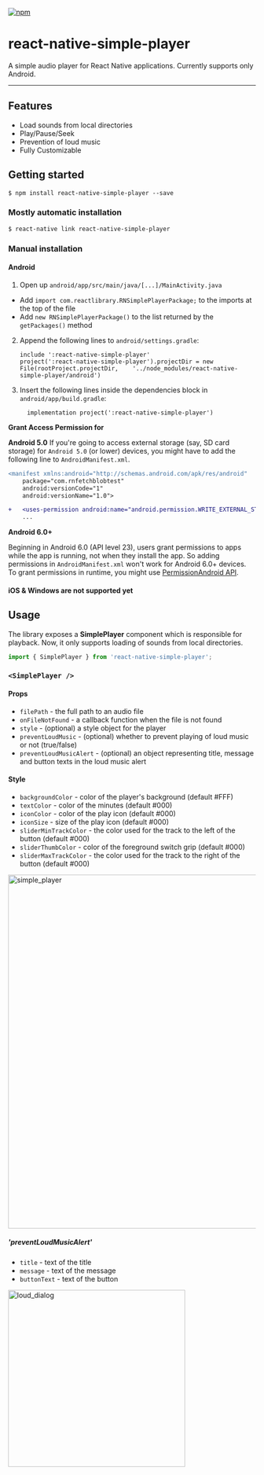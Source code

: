 
[![npm](https://img.shields.io/npm/v/react-native-simple-player.svg)](https://www.npmjs.com/package/react-native-simple-player)

# react-native-simple-player

A simple audio player for React Native applications. Currently supports only Android. 

---

## Features

- Load sounds from local directories
- Play/Pause/Seek
- Prevention of loud music
- Fully Customizable

## Getting started

`$ npm install react-native-simple-player --save`

### Mostly automatic installation

`$ react-native link react-native-simple-player`

### Manual installation

<!---
#### iOS

1. In XCode, in the project navigator, right click `Libraries` ➜ `Add Files to [your project's name]`
2. Go to `node_modules` ➜ `react-native-simple-player` and add `RNSimplePlayer.xcodeproj`
3. In XCode, in the project navigator, select your project. Add `libRNSimplePlayer.a` to your project's `Build Phases` ➜ `Link Binary With Libraries`
4. Run your project (`Cmd+R`)<
--->
#### Android

1. Open up `android/app/src/main/java/[...]/MainActivity.java`
  - Add `import com.reactlibrary.RNSimplePlayerPackage;` to the imports at the top of the file
  - Add `new RNSimplePlayerPackage()` to the list returned by the `getPackages()` method
2. Append the following lines to `android/settings.gradle`:
  	```
  	include ':react-native-simple-player'
  	project(':react-native-simple-player').projectDir = new File(rootProject.projectDir, 	'../node_modules/react-native-simple-player/android')
  	```
3. Insert the following lines inside the dependencies block in `android/app/build.gradle`:
  	```
      implementation project(':react-native-simple-player')
  	```

**Grant Access Permission for**

**Android 5.0**
If you're going to access external storage (say, SD card storage) for `Android 5.0` (or lower) devices, you might have to add the following line to `AndroidManifest.xml`.

```diff
<manifest xmlns:android="http://schemas.android.com/apk/res/android"
    package="com.rnfetchblobtest"
    android:versionCode="1"
    android:versionName="1.0">      

+   <uses-permission android:name="android.permission.WRITE_EXTERNAL_STORAGE" />   
    ...

```

**Android 6.0+**

Beginning in Android 6.0 (API level 23), users grant permissions to apps while the app is running, not when they install the app. So adding permissions in `AndroidManifest.xml` won't work for Android 6.0+ devices. To grant permissions in runtime, you might use [PermissionAndroid API](https://facebook.github.io/react-native/docs/permissionsandroid.html).

<!---
#### Windows
[Read it! :D](https://github.com/ReactWindows/react-native)

1. In Visual Studio add the `RNSimplePlayer.sln` in `node_modules/react-native-simple-player/windows/RNSimplePlayer.sln` folder to their solution, reference from their app.
2. Open up your `MainPage.cs` app
  - Add `using Simple.Player.RNSimplePlayer;` to the usings at the top of the file
  - Add `new RNSimplePlayerPackage()` to the `List<IReactPackage>` returned by the `Packages` method
--->

#### iOS & Windows are not supported yet

## Usage

The library exposes a **SimplePlayer** component which is responsible for playback. Now, it only supports loading of sounds from local directories.

```javascript
import { SimplePlayer } from 'react-native-simple-player';
```

### `<SimplePlayer />`

#### Props
- `filePath` - the full path to an audio file
- `onFileNotFound` - a callback function when the file is not found
- `style` - (optional) a style object for the player
- `preventLoudMusic` - (optional) whether to prevent playing of loud music or not (true/false)
- `preventLoudMusicAlert` - (optional) an object representing title, message and button texts in the loud music alert

#### Style
- `backgroundColor` - color of the player's background (default #FFF)
- `textColor` - color of the minutes (default #000)
- `iconColor` - color of the play icon (default #000)
- `iconSize` - size of the play icon (default #000)
- `sliderMinTrackColor` - the color used for the track to the left of the button (default #000)
- `sliderThumbColor` - color of the foreground switch grip (default #000)
- `sliderMaxTrackColor` - the color used for the track to the right of the button (default #000)

<!---![simple_player](https://user-images.githubusercontent.com/13890361/40172196-f01e973e-59cd-11e8-8d4b-32692b253c06.png)--->

<img src="https://user-images.githubusercontent.com/13890361/40172196-f01e973e-59cd-11e8-8d4b-32692b253c06.png" width="720" alt="simple_player">

##### 'preventLoudMusicAlert' 
- `title` - text of the title
- `message` - text of the message
- `buttonText` - text of the button

<!---![loud_dialog](https://user-images.githubusercontent.com/13890361/40172230-066b4ad2-59ce-11e8-9f73-95c3d5334662.png)--->

<img src="https://user-images.githubusercontent.com/13890361/40204882-564c15e8-5a2a-11e8-8ef6-8c3043906f49.png" width="360" alt="loud_dialog">

